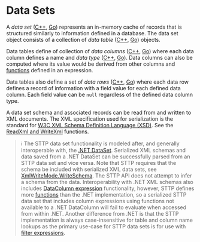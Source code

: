 # Data Sets

A _data set_ ([C++](https://github.com/sttp/cppapi/blob/master/src/lib/data/DataSet.h), [Go](https://github.com/sttp/goapi/blob/main/sttp/data/DataSet.go)) represents an in-memory cache of records that is structured similarly to information defined in a database. The data set object consists of a collection of _data table_ ([C++](https://github.com/sttp/cppapi/blob/master/src/lib/data/DataTable.h), [Go](https://github.com/sttp/goapi/blob/main/sttp/data/DataTable.go)) objects.

Data tables define of collection of _data columns_ ([C++](https://github.com/sttp/cppapi/blob/master/src/lib/data/DataColumn.h#L59), [Go](https://github.com/sttp/goapi/blob/main/sttp/data/DataColumn.go)) where each data column defines a name and _data type_ ([C++](https://github.com/sttp/cppapi/blob/master/src/lib/data/DataColumn.h#L31), [Go](https://github.com/sttp/goapi/blob/main/sttp/data/DataType.go)). Data columns can also be computed where its value would be derived from other columns and [functions](https://github.com/sttp/cppapi/blob/master/doc/FilterExpressions.md#filter-expression-functions) defined in an expression.

Data tables also define a set of _data rows_ ([C++](https://github.com/sttp/cppapi/blob/master/src/lib/data/DataRow.h), [Go](https://github.com/sttp/goapi/blob/main/sttp/data/DataRow.go)) where each data row defines a record of information with a field value for each defined data column. Each field value can be `null` regardless of the defined data column type.

A data set schema and associated records can be read from and written to XML documents. The XML specification used for serialization is the standard for [W3C XML Schema Definition Language (XSD)](https://www.w3.org/TR/xmlschema/). See the [ReadXml and WriteXml](https://github.com/sttp/cppapi/blob/master/src/lib/data/DataSet.h#L80) functions.

> :information_source: The STTP data set functionality is modeled after, and generally interoperable with, the [.NET DataSet](https://docs.microsoft.com/en-us/dotnet/api/system.data.dataset). Serialized XML schemas and data saved from a .NET DataSet can be successfully parsed from an STTP data set and vice versa. Note that STTP requires that the schema be included with serialized XML data sets, see [XmlWriteMode.WriteSchema](https://docs.microsoft.com/en-us/dotnet/api/system.data.xmlwritemode). The STTP API does not attempt to infer a schema from the data. Interoperability with .NET XML schemas also includes [DataColumn expression](https://docs.microsoft.com/en-us/dotnet/api/system.data.datacolumn.expression) functionality, however, STTP defines more [functions](https://github.com/sttp/cppapi/blob/master/doc/FilterExpressions.md#filter-expression-functions) than the .NET implementation, so a serialized STTP data set that includes column expressions using functions not available to a .NET DataColumn will fail to evaluate when accessed from within .NET. Another difference from .NET is that the STTP implementation is always case-insensitive for table and column name lookups as the primary use-case for STTP data sets is for use with [filter expressions](https://github.com/sttp/cppapi/blob/master/doc/FilterExpressions.md).  
